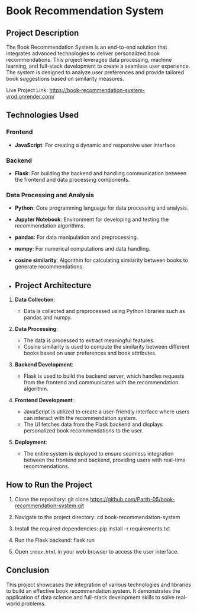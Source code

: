 # Book Recommendation System

## Project Description

The Book Recommendation System is an end-to-end solution that integrates advanced technologies to deliver personalized book recommendations. This project leverages data processing, machine learning, and full-stack development to create a seamless user experience. The system is designed to analyze user preferences and provide tailored book suggestions based on similarity measures.

Live Project Link: https://book-recommendation-system-vrod.onrender.com/

## Technologies Used

### Frontend
- **JavaScript**: For creating a dynamic and responsive user interface.

### Backend
- **Flask**: For building the backend and handling communication between the frontend and data processing components.

### Data Processing and Analysis
- **Python**: Core programming language for data processing and analysis.
- **Jupyter Notebook**: Environment for developing and testing the recommendation algorithms.
- **pandas**: For data manipulation and preprocessing.
- **numpy**: For numerical computations and data handling.
- **cosine similarity**: Algorithm for calculating similarity between books to generate recommendations.

- ## Project Architecture

1. **Data Collection**:
    - Data is collected and preprocessed using Python libraries such as pandas and numpy.
    
2. **Data Processing**:
    - The data is processed to extract meaningful features.
    - Cosine similarity is used to compute the similarity between different books based on user preferences and book attributes.
    
3. **Backend Development**:
    - Flask is used to build the backend server, which handles requests from the frontend and communicates with the recommendation algorithm.
    
4. **Frontend Development**:
    - JavaScript is utilized to create a user-friendly interface where users can interact with the recommendation system.
    - The UI fetches data from the Flask backend and displays personalized book recommendations to the user.
    
5. **Deployment**:
    - The entire system is deployed to ensure seamless integration between the frontend and backend, providing users with real-time recommendations.
  
## How to Run the Project

1. Clone the repository:
    git clone https://github.com/Parth-05/book-recommendation-system.git
    
2. Navigate to the project directory:
    cd book-recommendation-system
    
3. Install the required dependencies:
    pip install -r requirements.txt
    
4. Run the Flask backend:
    flask run
    
5. Open `index.html` in your web browser to access the user interface.


## Conclusion

This project showcases the integration of various technologies and libraries to build an effective book recommendation system. It demonstrates the application of data science and full-stack development skills to solve real-world problems.
